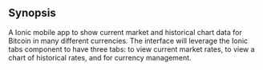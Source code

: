 ## Synopsis

A Ionic mobile app to show current market and historical chart data for Bitcoin in many different currencies.
The interface will leverage the Ionic tabs component to have three tabs: to view current market rates, to view a chart of historical rates, and for currency management.
